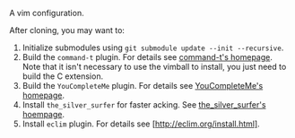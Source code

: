A vim configuration.

After cloning, you may want to:
   1. Initialize submodules using `git submodule update --init --recursive`.
   2. Build the `command-t` plugin. For details see [command-t's homepage](https://github.com/wincent/Command-T). Note that it isn't necessary to use the vimball to install, you just need to build the C extension.
   3. Build the `YouCompleteMe` plugin.  For details see [YouCompleteMe's homepage](https://github.com/Valloric/YouCompleteMe).
   4. Install `the_silver_surfer` for faster acking. See [the_silver_surfer's hoempage](https://github.com/ggreer/the_silver_searcher).
   5. Install `eclim` plugin. For details see [http://eclim.org/install.html].
